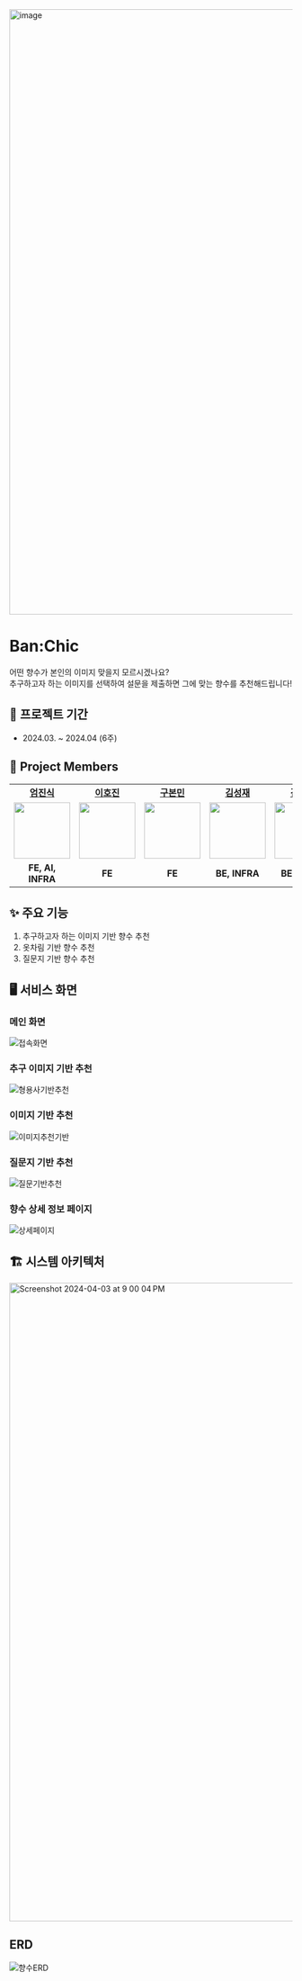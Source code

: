 <img width="1076" alt="image" src="https://github.com/NavyHubb/codetree-TILs/assets/101810007/e4de04e1-35ae-4b64-ac46-20e8e9a79b8c">

# Ban:Chic
어떤 향수가 본인의 이미지 맞을지 모르시겠나요?  
추구하고자 하는 이미지를 선택하여 설문을 제출하면 그에 맞는 향수를 추천해드립니다!

## 📆 프로젝트 기간
- 2024.03. ~ 2024.04 (6주)

##  🐾 Project Members

<table>
   <tr>
    <td align="center"><b><a href="https://github.com/myungae">엄진식</a></b></td>
    <td align="center"><b><a href="https://github.com/HJ-dp">이호진</a></b></td>
    <td align="center"><b><a href="https://github.com/bonkri9">구본민</a></b></td>
    <td align="center"><b><a href="https://github.com/NavyHubb">김성재</a></b></td>
    <td align="center"><b><a href="https://github.com/HyunEnn">김현준</a></b></td>
    <td align="center"><b><a href="https://github.com/b9s2w6">백성욱</a></b></td>
  </tr>
  <tr>
     <td align="center"><a href="https://github.com/llama-ste"><img src="https://avatars.githubusercontent.com/u/78721036?v=4" width="100px" /></a></td>
    <td align="center"><a href="https://github.com/AlgoRoots"><img src="https://avatars.githubusercontent.com/u/117727017?v=4" width="100px" /></a></td>
    <td align="center"><a href="https://github.com/limjae"><img src="https://avatars.githubusercontent.com/u/139411343?v=4" width="100px" /></a></td>
    <td align="center"><a href="https://github.com/catalinakim"><img src="https://avatars.githubusercontent.com/u/101810007?v=4" width="100px" /></a></td>
    <td align="center"><a href="https://github.com/Juri-Lee"><img src="https://avatars.githubusercontent.com/u/87894432?v=4" width="100px" /></a></td>
    <td align="center"><a href="https://github.com/Juri-Lee"><img src="https://avatars.githubusercontent.com/u/48309725?v=4" width="100px" /></a></td>
  </tr>
  <tr>
    <td align="center"><b>FE, AI, INFRA</b></td>
    <td align="center"><b>FE</b></b></td>
    <td align="center"><b>FE</b></td>
    <td align="center"><b>BE, INFRA</b></td>
    <td align="center"><b>BE, INFRA</b></td>
    <td align="center"><b>BE, INFRA</b></td>
  </tr>
</table>

## ✨️️ 주요 기능
1. 추구하고자 하는 이미지 기반 향수 추천
2. 옷차림 기반 향수 추천
3. 질문지 기반 향수 추천

## 🖥️ 서비스 화면
### 메인 화면
![접속화면](https://github.com/NavyHubb/codetree-TILs/assets/101810007/613c9586-d525-424b-8448-bcd0bf442e71)

### 추구 이미지 기반 추천
![형용사기반추천](https://github.com/NavyHubb/codetree-TILs/assets/101810007/98803239-fef6-4ed0-98fe-abbae532883a)

### 이미지 기반 추천
![이미지추천기반](https://github.com/NavyHubb/codetree-TILs/assets/101810007/a0ae086b-7d01-4507-a36f-7a36a86e18e1)

### 질문지 기반 추천
![질문기반추천](https://github.com/NavyHubb/codetree-TILs/assets/101810007/0a1bc60a-46fc-4d47-88e9-336a6fc8cc86)

### 향수 상세 정보 페이지
![상세페이지](https://github.com/NavyHubb/codetree-TILs/assets/101810007/63ef5b70-ec50-49a4-bd2e-ce274427d670)

## 🏗 시스템 아키텍처
<img width="1135" alt="Screenshot 2024-04-03 at 9 00 04 PM" src="https://github.com/NavyHubb/codetree-TILs/assets/101810007/54892690-650f-44f5-bb19-ba7f266998b2">

## ERD
![향수ERD](https://github.com/NavyHubb/codetree-TILs/assets/101810007/7591af05-262d-44ab-8a04-20d77d6d9a12)